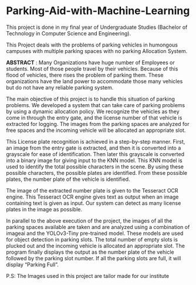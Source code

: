 # Parking-Aid-with-Machine-Learning
This project is done in my final year of Undergraduate Studies (Bachelor of Technology in Computer Science and Engineering).

This Project deals with the problems of parking vehicles in humongous campuses with multiple parking spaces with no parking Allocation System.

**ABSTRACT** : Many Organizations have huge number of Employees or students. Most of those people travel by their vehicles. Because of this flood of vehicles, there rises the problem of parking them. These organizations have the land power to accommodate those many vehicles but do not have any reliable parking system.

The main objective of this project is to handle this situation of parking problems. We developed a system that can take care of parking problems by using a dynamic allocation policy. We recognize the vehicles as they come in through the entry gate, and the license number of that vehicle is extracted for logging. The images from the parking spaces are analyzed for free spaces and the incoming vehicle will be allocated an appropriate slot.

This License plate recognition is achieved in a step-by-step manner. First, an image from the entry gate is extracted, and then it is converted into a grayscale for ease of identification. Then later this grayscale is converted into a binary image for giving input to the KNN model. This KNN model is used to identify the total possible characters in the scene. By using these possible characters, the possible plates are identified. From these possible plates, the number plate of the vehicle is identified.

The image of the extracted number plate is given to the Tesseract OCR engine. This Tesseract OCR engine gives text as output when an image containing text is given as input. Our system can detect as many license plates in the image as possible.

In parallel to the above execution of the project, the images of all the parking spaces available are taken and are analyzed using a combination of imageai and the YOLOv3-Tiny pre-trained model. These models are used for object detection in parking slots. The total number of empty slots is plucked out and the incoming vehicle is allocated an appropriate slot. The program finally displays the output as the number plate of the vehicle followed by the parking slot number. If all the parking slots are full, it will display “Parking Full”.


P.S: The Images used in this project are tailor made for our institute
